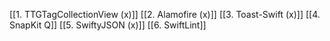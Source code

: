 [[1. TTGTagCollectionView (x)]]
[[2. Alamofire (x)]]
[[3. Toast-Swift (x)]]
[[4. SnapKit Q]]
[[5. SwiftyJSON (x)]]
[[6. SwiftLint]]